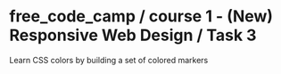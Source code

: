 # free_code_camp / course 1 - (New) Responsive Web Design / Task 3
Learn CSS colors by building a set of colored markers
